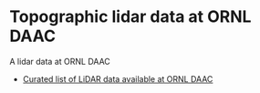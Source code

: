 # Topographic lidar data at ORNL DAAC
A lidar data at ORNL DAAC
 - [Curated list of LiDAR data available at ORNL DAAC](lidar-ornl-daac.md)
